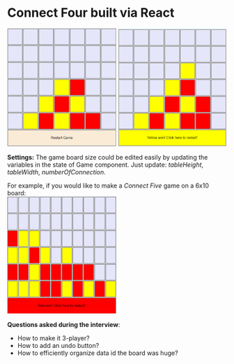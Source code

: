 # Connect Four built via React

<img src="ss/Game.png" title="Game Ongoing" width="250"/> <img src="ss/win.png" title="Game Over" width="250"/>


**Settings:** The game board size could be edited easily by updating the variables in the state of Game component. Just update: *tableHeight*, *tableWidth*, *numberOfConnection*.

For example, if you would like to make a *Connect Five* game on a 6x10 board:  
<img src="ss/6x10.png" title="Game on Bigger Board" width="250"/>

 **Questions asked during the interview**:
 - How to make it 3-player?
 - How to add an undo button?
 - How to efficiently organize data id the board was huge?
